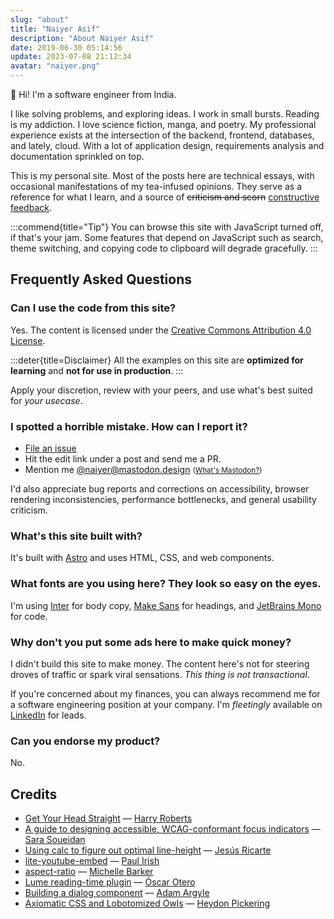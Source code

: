 ```yaml
---
slug: "about"
title: "Naiyer Asif"
description: "About Naiyer Asif"
date: 2019-06-30 05:14:56
update: 2023-07-08 21:12:34
avatar: "naiyer.png"
---
```


👋 <random-greeting></random-greeting><noscript>Hi</noscript>! I'm a software engineer from India.

I like solving problems, and exploring ideas. I work in small bursts. Reading is my addiction. I love science fiction, manga, and poetry. My professional experience exists at the intersection of the backend, frontend, databases, and lately, cloud. With a lot of application design, requirements analysis and documentation sprinkled on top.

This is my personal site. Most of the posts here are technical essays, with occasional manifestations of my tea-infused opinions. They serve as a reference for what I learn, and a source of ~~criticism and scorn~~ <ins>constructive feedback</ins>.

:::commend{title="Tip"}
You can browse this site with JavaScript turned off, if that's your jam. Some features that depend on JavaScript such as search, theme switching, and copying code to clipboard will degrade gracefully.
:::

## Frequently Asked Questions

### Can I use the code from this site?

Yes. The content is licensed under the [Creative Commons Attribution 4.0 License](https://creativecommons.org/licenses/by-sa/4.0/).

:::deter{title=Disclaimer}
All the examples on this site are __optimized for learning__ and __not for use in production__.
:::

Apply your discretion, review with your peers, and use what's best suited for _your usecase_.

### I spotted a horrible mistake. How can I report it?

- [File an issue](https://github.com/naiyerasif/site/issues/new)
- Hit the edit link under a post and send me a PR.
- Mention me [@naiyer@mastodon.design](https://mastodon.design/@naiyer) <small>([What's Mastodon?](https://en.wikipedia.org/wiki/Mastodon_(social_network)))</small>

I'd also appreciate bug reports and corrections on accessibility, browser rendering inconsistencies, performance bottlenecks, and general usability criticism.

### What's this site built with?

It's built with [Astro](https://astro.build/) and uses HTML, CSS, and web components.

### What fonts are you using here? They look so easy on the eyes.

I'm using [Inter](https://github.com/rsms/inter) for body copy, [Make Sans](https://herewemake.gumroad.com/l/makesans) for headings, and [JetBrains Mono](https://github.com/JetBrains/JetBrainsMono) for code.

### Why don't you put some ads here to make quick money?

I didn't build this site to make money. The content here's not for steering droves of traffic or spark viral sensations. _This thing is not transactional_.

If you're concerned about my finances, you can always recommend me for a software engineering position at your company. I'm *fleetingly* available on [LinkedIn](https://in.linkedin.com/in/naiyerasif) for leads.

### Can you endorse my product?

No.

<section data-footnotes="" class="footnotes">

## Credits

- [Get Your Head Straight](https://speakerdeck.com/csswizardry/get-your-head-straight) &mdash; [Harry Roberts](https://csswizardry.com/)
- [A guide to designing accessible, WCAG-conformant focus indicators](https://www.sarasoueidan.com/blog/focus-indicators/) &mdash; [Sara Soueidan](https://sarasoueidan.com/)
- [Using calc to figure out optimal line-height](https://kittygiraudel.com/2020/05/18/using-calc-to-figure-out-optimal-line-height/) &mdash; [Jesús Ricarte](https://www.super-simple.net/blog/)
- [lite-youtube-embed](https://github.com/paulirish/lite-youtube-embed) &mdash; [Paul Irish](https://www.paulirish.com/)
- [aspect-ratio](https://css-irl.info/aspect-ratio-is-great/) &mdash; [Michelle Barker](https://css-irl.info/)
- [Lume reading-time plugin](https://github.com/lumeland/experimental-plugins/blob/3d99f245fc46f64344116f14f175821ac329ed12/reading_time/mod.ts) &mdash; [Óscar Otero](https://oscarotero.com/)
- [Building a dialog component](https://web.dev/building-a-dialog-component/) &mdash; [Adam Argyle](https://nerdy.dev/)
- [Axiomatic CSS and Lobotomized Owls](https://alistapart.com/article/axiomatic-css-and-lobotomized-owls/) &mdash; [Heydon Pickering](https://heydonworks.com/)

</section>
